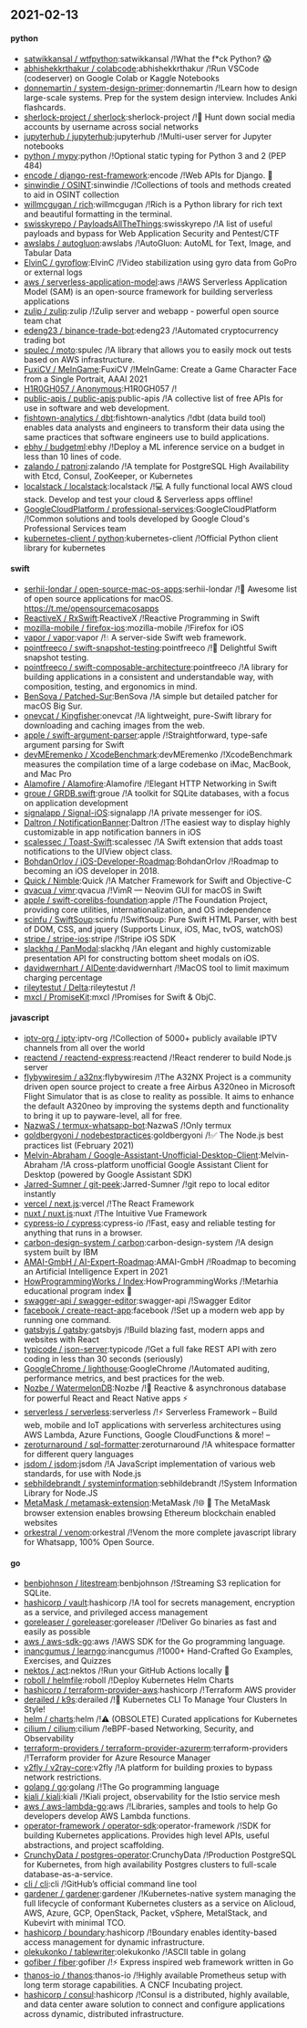 ## 2021-02-13

#### python
* [satwikkansal / wtfpython](https://github.com/satwikkansal/wtfpython):satwikkansal /!What the f*ck Python?
😱
* [abhishekkrthakur / colabcode](https://github.com/abhishekkrthakur/colabcode):abhishekkrthakur /!Run VSCode (codeserver) on Google Colab or Kaggle Notebooks
* [donnemartin / system-design-primer](https://github.com/donnemartin/system-design-primer):donnemartin /!Learn how to design large-scale systems. Prep for the system design interview. Includes Anki flashcards.
* [sherlock-project / sherlock](https://github.com/sherlock-project/sherlock):sherlock-project /!🔎
Hunt down social media accounts by username across social networks
* [jupyterhub / jupyterhub](https://github.com/jupyterhub/jupyterhub):jupyterhub /!Multi-user server for Jupyter notebooks
* [python / mypy](https://github.com/python/mypy):python /!Optional static typing for Python 3 and 2 (PEP 484)
* [encode / django-rest-framework](https://github.com/encode/django-rest-framework):encode /!Web APIs for Django.
🎸
* [sinwindie / OSINT](https://github.com/sinwindie/OSINT):sinwindie /!Collections of tools and methods created to aid in OSINT collection
* [willmcgugan / rich](https://github.com/willmcgugan/rich):willmcgugan /!Rich is a Python library for rich text and beautiful formatting in the terminal.
* [swisskyrepo / PayloadsAllTheThings](https://github.com/swisskyrepo/PayloadsAllTheThings):swisskyrepo /!A list of useful payloads and bypass for Web Application Security and Pentest/CTF
* [awslabs / autogluon](https://github.com/awslabs/autogluon):awslabs /!AutoGluon: AutoML for Text, Image, and Tabular Data
* [ElvinC / gyroflow](https://github.com/ElvinC/gyroflow):ElvinC /!Video stabilization using gyro data from GoPro or external logs
* [aws / serverless-application-model](https://github.com/aws/serverless-application-model):aws /!AWS Serverless Application Model (SAM) is an open-source framework for building serverless applications
* [zulip / zulip](https://github.com/zulip/zulip):zulip /!Zulip server and webapp - powerful open source team chat
* [edeng23 / binance-trade-bot](https://github.com/edeng23/binance-trade-bot):edeng23 /!Automated cryptocurrency trading bot
* [spulec / moto](https://github.com/spulec/moto):spulec /!A library that allows you to easily mock out tests based on AWS infrastructure.
* [FuxiCV / MeInGame](https://github.com/FuxiCV/MeInGame):FuxiCV /!MeInGame: Create a Game Character Face from a Single Portrait, AAAI 2021
* [H1R0GH057 / Anonymous](https://github.com/H1R0GH057/Anonymous):H1R0GH057 /!
* [public-apis / public-apis](https://github.com/public-apis/public-apis):public-apis /!A collective list of free APIs for use in software and web development.
* [fishtown-analytics / dbt](https://github.com/fishtown-analytics/dbt):fishtown-analytics /!dbt (data build tool) enables data analysts and engineers to transform their data using the same practices that software engineers use to build applications.
* [ebhy / budgetml](https://github.com/ebhy/budgetml):ebhy /!Deploy a ML inference service on a budget in less than 10 lines of code.
* [zalando / patroni](https://github.com/zalando/patroni):zalando /!A template for PostgreSQL High Availability with Etcd, Consul, ZooKeeper, or Kubernetes
* [localstack / localstack](https://github.com/localstack/localstack):localstack /!💻
A fully functional local AWS cloud stack. Develop and test your cloud & Serverless apps offline!
* [GoogleCloudPlatform / professional-services](https://github.com/GoogleCloudPlatform/professional-services):GoogleCloudPlatform /!Common solutions and tools developed by Google Cloud's Professional Services team
* [kubernetes-client / python](https://github.com/kubernetes-client/python):kubernetes-client /!Official Python client library for kubernetes

#### swift
* [serhii-londar / open-source-mac-os-apps](https://github.com/serhii-londar/open-source-mac-os-apps):serhii-londar /!🚀
Awesome list of open source applications for macOS. https://t.me/opensourcemacosapps
* [ReactiveX / RxSwift](https://github.com/ReactiveX/RxSwift):ReactiveX /!Reactive Programming in Swift
* [mozilla-mobile / firefox-ios](https://github.com/mozilla-mobile/firefox-ios):mozilla-mobile /!Firefox for iOS
* [vapor / vapor](https://github.com/vapor/vapor):vapor /!💧
A server-side Swift web framework.
* [pointfreeco / swift-snapshot-testing](https://github.com/pointfreeco/swift-snapshot-testing):pointfreeco /!📸
Delightful Swift snapshot testing.
* [pointfreeco / swift-composable-architecture](https://github.com/pointfreeco/swift-composable-architecture):pointfreeco /!A library for building applications in a consistent and understandable way, with composition, testing, and ergonomics in mind.
* [BenSova / Patched-Sur](https://github.com/BenSova/Patched-Sur):BenSova /!A simple but detailed patcher for macOS Big Sur.
* [onevcat / Kingfisher](https://github.com/onevcat/Kingfisher):onevcat /!A lightweight, pure-Swift library for downloading and caching images from the web.
* [apple / swift-argument-parser](https://github.com/apple/swift-argument-parser):apple /!Straightforward, type-safe argument parsing for Swift
* [devMEremenko / XcodeBenchmark](https://github.com/devMEremenko/XcodeBenchmark):devMEremenko /!XcodeBenchmark measures the compilation time of a large codebase on iMac, MacBook, and Mac Pro
* [Alamofire / Alamofire](https://github.com/Alamofire/Alamofire):Alamofire /!Elegant HTTP Networking in Swift
* [groue / GRDB.swift](https://github.com/groue/GRDB.swift):groue /!A toolkit for SQLite databases, with a focus on application development
* [signalapp / Signal-iOS](https://github.com/signalapp/Signal-iOS):signalapp /!A private messenger for iOS.
* [Daltron / NotificationBanner](https://github.com/Daltron/NotificationBanner):Daltron /!The easiest way to display highly customizable in app notification banners in iOS
* [scalessec / Toast-Swift](https://github.com/scalessec/Toast-Swift):scalessec /!A Swift extension that adds toast notifications to the UIView object class.
* [BohdanOrlov / iOS-Developer-Roadmap](https://github.com/BohdanOrlov/iOS-Developer-Roadmap):BohdanOrlov /!Roadmap to becoming an iOS developer in 2018.
* [Quick / Nimble](https://github.com/Quick/Nimble):Quick /!A Matcher Framework for Swift and Objective-C
* [qvacua / vimr](https://github.com/qvacua/vimr):qvacua /!VimR — Neovim GUI for macOS in Swift
* [apple / swift-corelibs-foundation](https://github.com/apple/swift-corelibs-foundation):apple /!The Foundation Project, providing core utilities, internationalization, and OS independence
* [scinfu / SwiftSoup](https://github.com/scinfu/SwiftSoup):scinfu /!SwiftSoup: Pure Swift HTML Parser, with best of DOM, CSS, and jquery (Supports Linux, iOS, Mac, tvOS, watchOS)
* [stripe / stripe-ios](https://github.com/stripe/stripe-ios):stripe /!Stripe iOS SDK
* [slackhq / PanModal](https://github.com/slackhq/PanModal):slackhq /!An elegant and highly customizable presentation API for constructing bottom sheet modals on iOS.
* [davidwernhart / AlDente](https://github.com/davidwernhart/AlDente):davidwernhart /!MacOS tool to limit maximum charging percentage
* [rileytestut / Delta](https://github.com/rileytestut/Delta):rileytestut /!
* [mxcl / PromiseKit](https://github.com/mxcl/PromiseKit):mxcl /!Promises for Swift & ObjC.

#### javascript
* [iptv-org / iptv](https://github.com/iptv-org/iptv):iptv-org /!Collection of 5000+ publicly available IPTV channels from all over the world
* [reactend / reactend-express](https://github.com/reactend/reactend-express):reactend /!React renderer to build Node.js server
* [flybywiresim / a32nx](https://github.com/flybywiresim/a32nx):flybywiresim /!The A32NX Project is a community driven open source project to create a free Airbus A320neo in Microsoft Flight Simulator that is as close to reality as possible. It aims to enhance the default A320neo by improving the systems depth and functionality to bring it up to payware-level, all for free.
* [NazwaS / termux-whatsapp-bot](https://github.com/NazwaS/termux-whatsapp-bot):NazwaS /!Only termux
* [goldbergyoni / nodebestpractices](https://github.com/goldbergyoni/nodebestpractices):goldbergyoni /!✅
The Node.js best practices list (February 2021)
* [Melvin-Abraham / Google-Assistant-Unofficial-Desktop-Client](https://github.com/Melvin-Abraham/Google-Assistant-Unofficial-Desktop-Client):Melvin-Abraham /!A cross-platform unofficial Google Assistant Client for Desktop (powered by Google Assistant SDK)
* [Jarred-Sumner / git-peek](https://github.com/Jarred-Sumner/git-peek):Jarred-Sumner /!git repo to local editor instantly
* [vercel / next.js](https://github.com/vercel/next.js):vercel /!The React Framework
* [nuxt / nuxt.js](https://github.com/nuxt/nuxt.js):nuxt /!The Intuitive Vue Framework
* [cypress-io / cypress](https://github.com/cypress-io/cypress):cypress-io /!Fast, easy and reliable testing for anything that runs in a browser.
* [carbon-design-system / carbon](https://github.com/carbon-design-system/carbon):carbon-design-system /!A design system built by IBM
* [AMAI-GmbH / AI-Expert-Roadmap](https://github.com/AMAI-GmbH/AI-Expert-Roadmap):AMAI-GmbH /!Roadmap to becoming an Artificial Intelligence Expert in 2021
* [HowProgrammingWorks / Index](https://github.com/HowProgrammingWorks/Index):HowProgrammingWorks /!Metarhia educational program index
📖
* [swagger-api / swagger-editor](https://github.com/swagger-api/swagger-editor):swagger-api /!Swagger Editor
* [facebook / create-react-app](https://github.com/facebook/create-react-app):facebook /!Set up a modern web app by running one command.
* [gatsbyjs / gatsby](https://github.com/gatsbyjs/gatsby):gatsbyjs /!Build blazing fast, modern apps and websites with React
* [typicode / json-server](https://github.com/typicode/json-server):typicode /!Get a full fake REST API with zero coding in less than 30 seconds (seriously)
* [GoogleChrome / lighthouse](https://github.com/GoogleChrome/lighthouse):GoogleChrome /!Automated auditing, performance metrics, and best practices for the web.
* [Nozbe / WatermelonDB](https://github.com/Nozbe/WatermelonDB):Nozbe /!🍉
Reactive & asynchronous database for powerful React and React Native apps
⚡️
* [serverless / serverless](https://github.com/serverless/serverless):serverless /!⚡
Serverless Framework – Build web, mobile and IoT applications with serverless architectures using AWS Lambda, Azure Functions, Google CloudFunctions & more! –
* [zeroturnaround / sql-formatter](https://github.com/zeroturnaround/sql-formatter):zeroturnaround /!A whitespace formatter for different query languages
* [jsdom / jsdom](https://github.com/jsdom/jsdom):jsdom /!A JavaScript implementation of various web standards, for use with Node.js
* [sebhildebrandt / systeminformation](https://github.com/sebhildebrandt/systeminformation):sebhildebrandt /!System Information Library for Node.JS
* [MetaMask / metamask-extension](https://github.com/MetaMask/metamask-extension):MetaMask /!🌐
🔌
The MetaMask browser extension enables browsing Ethereum blockchain enabled websites
* [orkestral / venom](https://github.com/orkestral/venom):orkestral /!Venom the more complete javascript library for Whatsapp, 100% Open Source.

#### go
* [benbjohnson / litestream](https://github.com/benbjohnson/litestream):benbjohnson /!Streaming S3 replication for SQLite.
* [hashicorp / vault](https://github.com/hashicorp/vault):hashicorp /!A tool for secrets management, encryption as a service, and privileged access management
* [goreleaser / goreleaser](https://github.com/goreleaser/goreleaser):goreleaser /!Deliver Go binaries as fast and easily as possible
* [aws / aws-sdk-go](https://github.com/aws/aws-sdk-go):aws /!AWS SDK for the Go programming language.
* [inancgumus / learngo](https://github.com/inancgumus/learngo):inancgumus /!1000+ Hand-Crafted Go Examples, Exercises, and Quizzes
* [nektos / act](https://github.com/nektos/act):nektos /!Run your GitHub Actions locally
🚀
* [roboll / helmfile](https://github.com/roboll/helmfile):roboll /!Deploy Kubernetes Helm Charts
* [hashicorp / terraform-provider-aws](https://github.com/hashicorp/terraform-provider-aws):hashicorp /!Terraform AWS provider
* [derailed / k9s](https://github.com/derailed/k9s):derailed /!🐶
Kubernetes CLI To Manage Your Clusters In Style!
* [helm / charts](https://github.com/helm/charts):helm /!⚠️
(OBSOLETE) Curated applications for Kubernetes
* [cilium / cilium](https://github.com/cilium/cilium):cilium /!eBPF-based Networking, Security, and Observability
* [terraform-providers / terraform-provider-azurerm](https://github.com/terraform-providers/terraform-provider-azurerm):terraform-providers /!Terraform provider for Azure Resource Manager
* [v2fly / v2ray-core](https://github.com/v2fly/v2ray-core):v2fly /!A platform for building proxies to bypass network restrictions.
* [golang / go](https://github.com/golang/go):golang /!The Go programming language
* [kiali / kiali](https://github.com/kiali/kiali):kiali /!Kiali project, observability for the Istio service mesh
* [aws / aws-lambda-go](https://github.com/aws/aws-lambda-go):aws /!Libraries, samples and tools to help Go developers develop AWS Lambda functions.
* [operator-framework / operator-sdk](https://github.com/operator-framework/operator-sdk):operator-framework /!SDK for building Kubernetes applications. Provides high level APIs, useful abstractions, and project scaffolding.
* [CrunchyData / postgres-operator](https://github.com/CrunchyData/postgres-operator):CrunchyData /!Production PostgreSQL for Kubernetes, from high availability Postgres clusters to full-scale database-as-a-service.
* [cli / cli](https://github.com/cli/cli):cli /!GitHub’s official command line tool
* [gardener / gardener](https://github.com/gardener/gardener):gardener /!Kubernetes-native system managing the full lifecycle of conformant Kubernetes clusters as a service on Alicloud, AWS, Azure, GCP, OpenStack, Packet, vSphere, MetalStack, and Kubevirt with minimal TCO.
* [hashicorp / boundary](https://github.com/hashicorp/boundary):hashicorp /!Boundary enables identity-based access management for dynamic infrastructure.
* [olekukonko / tablewriter](https://github.com/olekukonko/tablewriter):olekukonko /!ASCII table in golang
* [gofiber / fiber](https://github.com/gofiber/fiber):gofiber /!⚡️
Express inspired web framework written in Go
* [thanos-io / thanos](https://github.com/thanos-io/thanos):thanos-io /!Highly available Prometheus setup with long term storage capabilities. A CNCF Incubating project.
* [hashicorp / consul](https://github.com/hashicorp/consul):hashicorp /!Consul is a distributed, highly available, and data center aware solution to connect and configure applications across dynamic, distributed infrastructure.
